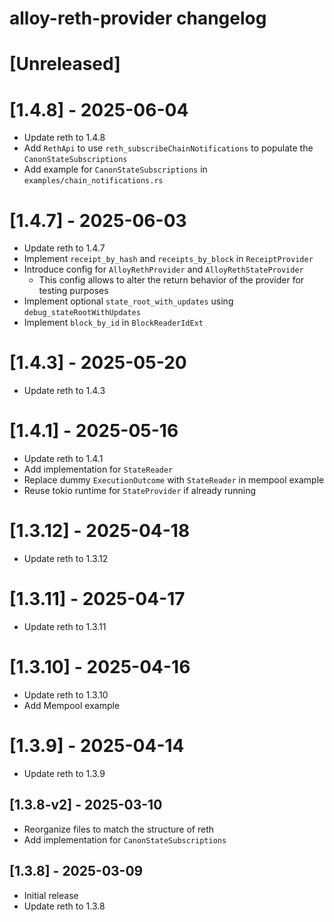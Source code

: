 <!-- Keep a Changelog guide -> https://keepachangelog.com -->

# alloy-reth-provider changelog

# [Unreleased]

# [1.4.8] - 2025-06-04
- Update reth to 1.4.8
- Add `RethApi` to use `reth_subscribeChainNotifications` to populate the `CanonStateSubscriptions`
- Add example for `CanonStateSubscriptions` in `examples/chain_notifications.rs`

# [1.4.7] - 2025-06-03
- Update reth to 1.4.7
- Implement `receipt_by_hash` and `receipts_by_block` in `ReceiptProvider`
- Introduce config for `AlloyRethProvider` and `AlloyRethStateProvider`
  - This config allows to alter the return behavior of the provider for testing purposes
- Implement optional `state_root_with_updates` using `debug_stateRootWithUpdates`
- Implement `block_by_id` in `BlockReaderIdExt`

# [1.4.3] - 2025-05-20
- Update reth to 1.4.3

# [1.4.1] - 2025-05-16
- Update reth to 1.4.1
- Add implementation for `StateReader`
- Replace dummy `ExecutionOutcome` with `StateReader` in mempool example
- Reuse tokio runtime for `StateProvider` if already running

# [1.3.12] - 2025-04-18
- Update reth to 1.3.12

# [1.3.11] - 2025-04-17
- Update reth to 1.3.11

# [1.3.10] - 2025-04-16
- Update reth to 1.3.10
- Add Mempool example

# [1.3.9] - 2025-04-14
- Update reth to 1.3.9

## [1.3.8-v2] - 2025-03-10
- Reorganize files to match the structure of reth
- Add implementation for `CanonStateSubscriptions`

## [1.3.8] - 2025-03-09
- Initial release
- Update reth to 1.3.8